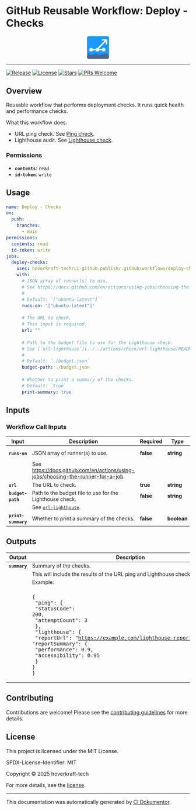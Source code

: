 <!-- header:start -->

# GitHub Reusable Workflow: Deploy - Checks

<div align="center">
  <img src="../logo.svg" width="60px" align="center" alt="Deploy - Checks" />
</div>

---

<!-- header:end -->

<!-- badges:start -->

[![Release](https://img.shields.io/github/v/release/hoverkraft-tech/ci-github-publish)](https://github.com/hoverkraft-tech/ci-github-publish/releases)
[![License](https://img.shields.io/github/license/hoverkraft-tech/ci-github-publish)](http://choosealicense.com/licenses/mit/)
[![Stars](https://img.shields.io/github/stars/hoverkraft-tech/ci-github-publish?style=social)](https://img.shields.io/github/stars/hoverkraft-tech/ci-github-publish?style=social)
[![PRs Welcome](https://img.shields.io/badge/PRs-welcome-brightgreen.svg)](https://github.com/hoverkraft-tech/ci-github-publish/blob/main/CONTRIBUTING.md)

<!-- badges:end -->

<!-- overview:start -->

## Overview

Reusable workflow that performs deployment checks.
It runs quick health and performance checks.

What this workflow does:
  - URL ping check. See [Ping check](../../actions/check/url-ping/README.md).
  - Lighthouse audit. See [Lighthouse check](../../actions/check/url-lighthouse/README.md).

### Permissions

- **`contents`**: `read`
- **`id-token`**: `write`

<!-- overview:end -->

<!-- usage:start -->

## Usage

```yaml
name: Deploy - Checks
on:
  push:
    branches:
      - main
permissions:
  contents: read
  id-token: write
jobs:
  deploy-checks:
    uses: hoverkraft-tech/ci-github-publish/.github/workflows/deploy-checks.yml@42d50a3461a177557ca3f83b1d927d7c0783c894 # 0.11.2
    with:
      # JSON array of runner(s) to use.
      # See https://docs.github.com/en/actions/using-jobs/choosing-the-runner-for-a-job.
      #
      # Default: `["ubuntu-latest"]`
      runs-on: '["ubuntu-latest"]'

      # The URL to check.
      # This input is required.
      url: ""

      # Path to the budget file to use for the Lighthouse check.
      # See [`url-lighthouse`](../../actions/check/url-lighthouse/README.md).
      #
      # Default: `./budget.json`
      budget-path: ./budget.json

      # Whether to print a summary of the checks.
      # Default: `true`
      print-summary: true
```

<!-- usage:end -->

<!-- inputs:start -->

## Inputs

### Workflow Call Inputs

| **Input**           | **Description**                                                                    | **Required** | **Type**    | **Default**         |
| ------------------- | ---------------------------------------------------------------------------------- | ------------ | ----------- | ------------------- |
| **`runs-on`**       | JSON array of runner(s) to use.                                                    | **false**    | **string**  | `["ubuntu-latest"]` |
|                     | See <https://docs.github.com/en/actions/using-jobs/choosing-the-runner-for-a-job>. |              |             |                     |
| **`url`**           | The URL to check.                                                                  | **true**     | **string**  | -                   |
| **`budget-path`**   | Path to the budget file to use for the Lighthouse check.                           | **false**    | **string**  | `./budget.json`     |
|                     | See [`url-lighthouse`](../../actions/check/url-lighthouse/README.md).              |              |             |                     |
| **`print-summary`** | Whether to print a summary of the checks.                                          | **false**    | **boolean** | `true`              |

<!-- inputs:end -->

<!-- secrets:start -->
<!-- secrets:end -->

<!-- outputs:start -->

## Outputs

| **Output**    | **Description**                                                                                                                                                                                                                                                                                                                      |
| ------------- | ------------------------------------------------------------------------------------------------------------------------------------------------------------------------------------------------------------------------------------------------------------------------------------------------------------------------------------ |
| **`summary`** | Summary of the checks.                                                                                                                                                                                                                                                                                                               |
|               | This will include the results of the URL ping and Lighthouse checks.                                                                                                                                                                                                                                                                 |
|               | Example:                                                                                                                                                                                                                                                                                                                             |
|               |                                                                                                                                                                                                                                                                                                                                      |
|               | <!-- textlint-disable --><pre lang="json">{&#13; "ping": {&#13; "statusCode": 200,&#13; "attemptCount": 3&#13; },&#13; "lighthouse": {&#13; "reportUrl": "https://example.com/lighthouse-report.html",&#13; "reportSummary": {&#13; "performance": 0.9,&#13; "accessibility": 0.95&#13; }&#13; }&#13;}</pre><!-- textlint-enable --> |

<!-- outputs:end -->

<!-- examples:start -->
<!-- examples:end -->

<!--
// jscpd:ignore-start
-->

<!-- contributing:start -->

## Contributing

Contributions are welcome! Please see the [contributing guidelines](https://github.com/hoverkraft-tech/ci-github-publish/blob/main/CONTRIBUTING.md) for more details.

<!-- contributing:end -->

<!-- security:start -->
<!-- security:end -->

<!-- license:start -->

## License

This project is licensed under the MIT License.

SPDX-License-Identifier: MIT

Copyright © 2025 hoverkraft-tech

For more details, see the [license](http://choosealicense.com/licenses/mit/).

<!-- license:end -->

<!-- generated:start -->

---

This documentation was automatically generated by [CI Dokumentor](https://github.com/hoverkraft-tech/ci-dokumentor).

<!-- generated:end -->

<!--
// jscpd:ignore-end
-->
